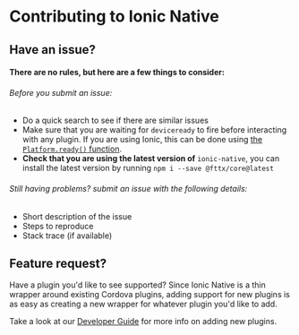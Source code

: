 # Contributing to Ionic Native

## Have an issue?
#### There are no rules, but here are a few things to consider:
###### Before you submit an issue:
* Do a quick search to see if there are similar issues
* Make sure that you are waiting for `deviceready` to fire before interacting with any plugin. If you are using Ionic, this can be done using [the `Platform.ready()` function](http://ionicframework.com/docs/api/platform/Platform/#ready).
* **Check that you are using the latest version of** `ionic-native`, you can install the latest version by running `npm i --save @fttx/core@latest`

###### Still having problems? submit an issue with the following details:
* Short description of the issue
* Steps to reproduce
* Stack trace (if available)


## Feature request?
Have a plugin you'd like to see supported? Since Ionic Native is a thin wrapper around existing Cordova plugins, adding support for new plugins is as easy as creating a new wrapper for whatever plugin you'd like to add.

Take a look at our [Developer Guide](https://github.com/ionic-team/ionic-native/blob/master/DEVELOPER.md) for more info on adding new plugins.
